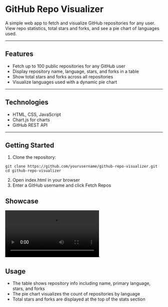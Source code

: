 # GitHub Repo Visualizer

A simple web app to fetch and visualize GitHub repositories for any user. View repo statistics, total stars and forks, and see a pie chart of languages used.

---

## Features

- Fetch up to 100 public repositories for any GitHub user
- Display repository name, language, stars, and forks in a table
- Show total stars and forks across all repositories
- Visualize languages used with a dynamic pie chart

---

## Technologies

- HTML, CSS, JavaScript
- Chart.js for charts
- GitHub REST API

---

## Getting Started

1. Clone the repository:

```
git clone https://github.com/yourusername/github-repo-visualizer.git
cd github-repo-visualizer
```

2. Open index.html in your browser
3. Enter a GitHub username and click Fetch Repos

## Showcase
![Example Video](ScreenShots/Recording.mov).

## Usage
- The table shows repository info including name, primary language, stars, and forks
- The pie chart visualizes the count of repositories by language
- Total stars and forks are displayed at the top of the stats section
